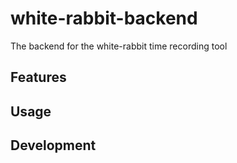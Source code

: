 # white-rabbit-backend

The backend for the white-rabbit time recording tool

## Features

## Usage

## Development